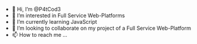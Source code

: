 - 👋 Hi, I’m @P4tCod3
- 👀 I’m interested in Full Service Web-Platforms
- 🌱 I’m currently learning JavaScript
- 💞️ I’m looking to collaborate on my project of a Full Service Web-Platform
- 📫 How to reach me ...

<!---
P4tCod3/P4tCod3 is a ✨ special ✨ repository because its `README.md` (this file) appears on your GitHub profile.
You can click the Preview link to take a look at your changes.
--->

